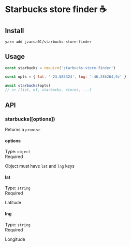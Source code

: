 # Starbucks store finder :coffee:

## Install

```
yarn add jzarca01/starbucks-store-finder
```

## Usage

```js
const starbucks = require('starbucks-store-finder')

const opts = { lat: '-23.585324', lng: '-46.286264,9z' }

await starbucks(opts)
// => [list, of, starbucks, stores, ...]
```

## API

### starbucks([options])

Returns a `promise`

#### options

Type: `object`<br/>
Required<br/>

Object must have `lat` and `lng` keys

#### lat

Type: `string`<br/>
Required

Latitude

#### lng

Type: `string`<br/>
Required

Longitude